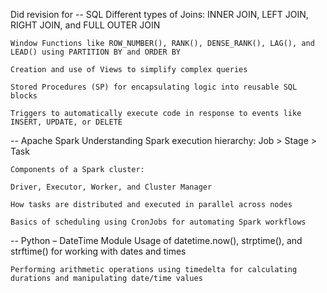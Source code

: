 Did revision for
-- SQL
    Different types of Joins: INNER JOIN, LEFT JOIN, RIGHT JOIN, and FULL OUTER JOIN

    Window Functions like ROW_NUMBER(), RANK(), DENSE_RANK(), LAG(), and LEAD() using PARTITION BY and ORDER BY

    Creation and use of Views to simplify complex queries

    Stored Procedures (SP) for encapsulating logic into reusable SQL blocks

    Triggers to automatically execute code in response to events like INSERT, UPDATE, or DELETE

-- Apache Spark
    Understanding Spark execution hierarchy: Job > Stage > Task

    Components of a Spark cluster:

    Driver, Executor, Worker, and Cluster Manager

    How tasks are distributed and executed in parallel across nodes

    Basics of scheduling using CronJobs for automating Spark workflows

-- Python – DateTime Module
    Usage of datetime.now(), strptime(), and strftime() for working with dates and times

    Performing arithmetic operations using timedelta for calculating durations and manipulating date/time values

